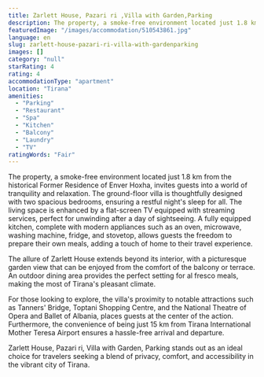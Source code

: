 ```yaml
---
title: Zarlett House, Pazari ri ,Villa with Garden,Parking
description: The property, a smoke-free environment located just 1.8 km from the historical Former Residence of Enver Hoxha, invites guests into a world of tranquility and r
featuredImage: "/images/accommodation/510543861.jpg"
language: en
slug: zarlett-house-pazari-ri-villa-with-gardenparking
images: []
category: "null"
starRating: 4
rating: 4
accommodationType: "apartment"
location: "Tirana"
amenities:
  - "Parking"
  - "Restaurant"
  - "Spa"
  - "Kitchen"
  - "Balcony"
  - "Laundry"
  - "TV"
ratingWords: "Fair"
---
```


The property, a smoke-free environment located just 1.8 km from the historical Former Residence of Enver Hoxha, invites guests into a world of tranquility and relaxation. The ground-floor villa is thoughtfully designed with two spacious bedrooms, ensuring a restful night's sleep for all. The living space is enhanced by a flat-screen TV equipped with streaming services, perfect for unwinding after a day of sightseeing. A fully equipped kitchen, complete with modern appliances such as an oven, microwave, washing machine, fridge, and stovetop, allows guests the freedom to prepare their own meals, adding a touch of home to their travel experience.

The allure of Zarlett House extends beyond its interior, with a picturesque garden view that can be enjoyed from the comfort of the balcony or terrace. An outdoor dining area provides the perfect setting for al fresco meals, making the most of Tirana's pleasant climate.

For those looking to explore, the villa's proximity to notable attractions such as Tanners' Bridge, Toptani Shopping Centre, and the National Theatre of Opera and Ballet of Albania, places guests at the center of the action. Furthermore, the convenience of being just 15 km from Tirana International Mother Teresa Airport ensures a hassle-free arrival and departure.

Zarlett House, Pazari ri, Villa with Garden, Parking stands out as an ideal choice for travelers seeking a blend of privacy, comfort, and accessibility in the vibrant city of Tirana.


